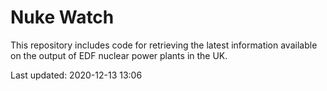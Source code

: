 # Nuke Watch

This repository includes code for retrieving the latest information available on the output of EDF nuclear power plants in the UK.

Last updated: 2020-12-13 13:06